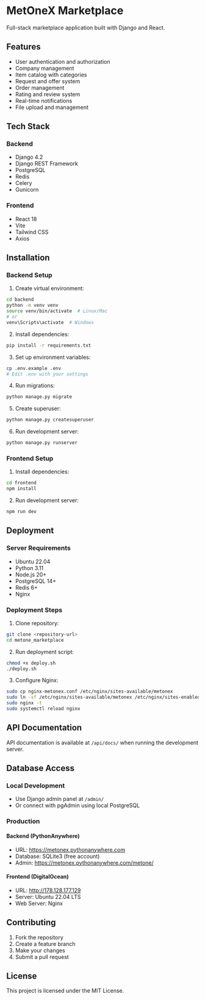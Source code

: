 # MetOneX Marketplace

Full-stack marketplace application built with Django and React.

## Features

- User authentication and authorization
- Company management
- Item catalog with categories
- Request and offer system
- Order management
- Rating and review system
- Real-time notifications
- File upload and management

## Tech Stack

### Backend
- Django 4.2
- Django REST Framework
- PostgreSQL
- Redis
- Celery
- Gunicorn

### Frontend
- React 18
- Vite
- Tailwind CSS
- Axios

## Installation

### Backend Setup

1. Create virtual environment:
```bash
cd backend
python -m venv venv
source venv/bin/activate  # Linux/Mac
# or
venv\Scripts\activate  # Windows
```

2. Install dependencies:
```bash
pip install -r requirements.txt
```

3. Set up environment variables:
```bash
cp .env.example .env
# Edit .env with your settings
```

4. Run migrations:
```bash
python manage.py migrate
```

5. Create superuser:
```bash
python manage.py createsuperuser
```

6. Run development server:
```bash
python manage.py runserver
```

### Frontend Setup

1. Install dependencies:
```bash
cd frontend
npm install
```

2. Run development server:
```bash
npm run dev
```

## Deployment

### Server Requirements
- Ubuntu 22.04
- Python 3.11
- Node.js 20+
- PostgreSQL 14+
- Redis 6+
- Nginx

### Deployment Steps

1. Clone repository:
```bash
git clone <repository-url>
cd metone_marketplace
```

2. Run deployment script:
```bash
chmod +x deploy.sh
./deploy.sh
```

3. Configure Nginx:
```bash
sudo cp nginx-metonex.conf /etc/nginx/sites-available/metonex
sudo ln -sf /etc/nginx/sites-available/metonex /etc/nginx/sites-enabled/
sudo nginx -t
sudo systemctl reload nginx
```

## API Documentation

API documentation is available at `/api/docs/` when running the development server.

## Database Access

### Local Development
- Use Django admin panel at `/admin/`
- Or connect with pgAdmin using local PostgreSQL

### Production

#### Backend (PythonAnywhere)
- URL: https://metonex.pythonanywhere.com
- Database: SQLite3 (free account)
- Admin: https://metonex.pythonanywhere.com/metone/

#### Frontend (DigitalOcean)
- URL: http://178.128.177.129
- Server: Ubuntu 22.04 LTS
- Web Server: Nginx

## Contributing

1. Fork the repository
2. Create a feature branch
3. Make your changes
4. Submit a pull request

## License

This project is licensed under the MIT License.
